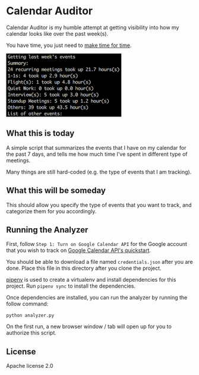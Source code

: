 # Calendar Auditor

Calendar Auditor is my humble attempt at getting visibility into how my
calendar looks like over the past week(s).

You have time, you just need to [make time for time][1].

![Sample run of the Script](screenshot.png?raw=true "Script Output")

[1]: https://hbr.org/2011/12/make-time-for-time.html

## What this is today

A simple script that summarizes the events that I have on my calendar for the
past 7 days, and tells me how much time I've spent in different type of
meetings.

Many things are still hard-coded (e.g. the type of events that I am tracking).

## What this will be someday

This should allow you specify the type of events that you want to track, and
categorize them for you accordingly.

## Running the Analyzer

First, follow `Step 1: Turn on Google Calendar API` for the Google account that
you wish to track on [Google Calendar API's quickstart][2].

You should be able to download a file named `credentials.json` after you are
done. Place this file in this directory after you clone the project.

[pipenv][3] is used to create a virtualenv and install dependencies for this
project. Run `pipenv sync` to install the dependencies.

Once dependencies are installed, you can run the analyzer by running the follow command:

    python analyzer.py

On the first run, a new browser window / tab will open up for you to authorize
this script.

[2]: https://developers.google.com/calendar/quickstart/python
[3]: https://pipenv.readthedocs.io/en/latest/


## License

Apache license 2.0
